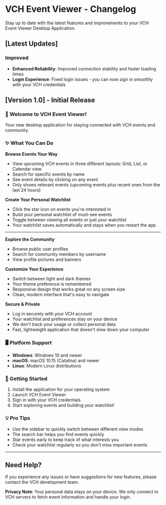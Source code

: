 # VCH Event Viewer - Changelog

Stay up to date with the latest features and improvements to your VCH Event Viewer Desktop Application.

## [Latest Updates]

### Improved
- **Enhanced Reliability**: Improved connection stability and faster loading times
- **Login Experience**: Fixed login issues - you can now sign in smoothly with your VCH credentials

## [Version 1.0] - Initial Release

### 🎉 Welcome to VCH Event Viewer!

Your new desktop application for staying connected with VCH events and community.

### ✨ What You Can Do

**Browse Events Your Way**
- View upcoming VCH events in three different layouts: Grid, List, or Calendar view
- Search for specific events by name
- See event details by clicking on any event
- Only shows relevant events (upcoming events plus recent ones from the last 24 hours)

**Create Your Personal Watchlist**
- Click the star icon on events you're interested in
- Build your personal watchlist of must-see events
- Toggle between viewing all events or just your watchlist
- Your watchlist saves automatically and stays when you restart the app

---

**Explore the Community**
- Browse public user profiles
- Search for community members by username
- View profile pictures and banners

**Customize Your Experience**
- Switch between light and dark themes
- Your theme preference is remembered
- Responsive design that works great on any screen size
- Clean, modern interface that's easy to navigate

**Secure & Private**
- Log in securely with your VCH account
- Your watchlist and preferences stay on your device
- We don't track your usage or collect personal data
- Fast, lightweight application that doesn't slow down your computer



### 🖥️ Platform Support
- **Windows**: Windows 10 and newer
- **macOS**: macOS 10.15 (Catalina) and newer  
- **Linux**: Modern Linux distributions

### 🚀 Getting Started
1. Install the application for your operating system
2. Launch VCH Event Viewer
3. Sign in with your VCH credentials
4. Start exploring events and building your watchlist!

### 💡 Pro Tips
- Use the sidebar to quickly switch between different view modes
- The search bar helps you find events quickly
- Star events early to keep track of what interests you
- Check your watchlist regularly so you don't miss important events

---

## Need Help?

If you experience any issues or have suggestions for new features, please contact the VCH development team.

**Privacy Note**: Your personal data stays on your device. We only connect to VCH servers to fetch event information and handle your login.